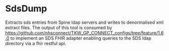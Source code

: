 # SdsDump
Extracts sds entries from Spine ldap servers and writes to denormalised xml extract files.
The output of this tool is consumed by https://github.com/nhsconnect/TKW_GP_CONNECT_configs/tree/feature/1.6.0
to implement an SDS FHIR adapter enabling queries to the SDS ldap directory via a fhir restful api.
